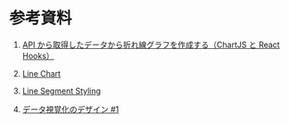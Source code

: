 # 参考資料

1. [API から取得したデータから折れ線グラフを作成する（ChartJS と React Hooks）](https://anzunba.com/2020/07/23/chartjs/)

2. [Line Chart](https://react-chartjs-2.js.org/examples/line-chart/)

3. [Line Segment Styling](https://www.chartjs.org/docs/latest/samples/line/segments.html)

4. [データ視覚化のデザイン #1](https://note.com/goando/n/neb6ea35f1da3)
